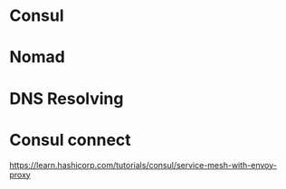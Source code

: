 # Consul

# Nomad

# DNS Resolving

# Consul connect 

https://learn.hashicorp.com/tutorials/consul/service-mesh-with-envoy-proxy